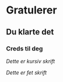 # Gratulerer

## Du klarte det

### Creds til deg

_Dette er kursiv skrift_

*Dette er fet skrift*

